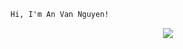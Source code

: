 ```html
Hi, I'm An Van Nguyen!
```

<p align="center">
  <a href="https://skillicons.dev">
    <img src="https://skillicons.dev/icons?i=nodejs,java,spring,python,net"/>
  </a>
</p>
<!-- typescript,nextjs,angular, -->
